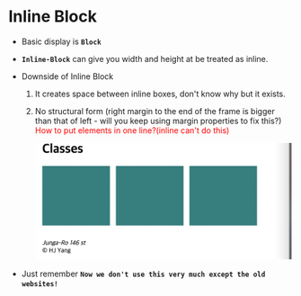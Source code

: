 <link href="../md_config/style.css" rel="stylesheet">

# Inline Block

- Basic display is **`Block`**
- **`Inline-Block`** can give you width and height at be treated as inline.
- Downside of Inline Block

  1. It creates space between inline boxes, don't know why but it exists.
  2. No structural form (right margin to the end of the frame is bigger than that of left - will you keep using margin properties to fix this?)  
     <span style="color:red">How to put elements in one line?(inline can't do this)</span>

     <img src="images/2021-08-03-16-00-01.png"/>

- Just remember **`Now we don't use this very much except the old websites!`**
